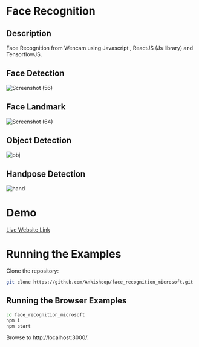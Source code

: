 # Face Recognition 

## Description

Face Recognition from Wencam using Javascript , ReactJS (Js library) and TensorflowJS.

## Face Detection
![Screenshot (56)](https://user-images.githubusercontent.com/88278862/170658088-993bbfb4-757b-4094-8620-2d921e852d68.png)

## Face Landmark
![Screenshot (64)](https://user-images.githubusercontent.com/88278862/170658777-a4d1ec28-93bf-4872-b530-1660e6298bb2.png)

## Object Detection
![obj](https://user-images.githubusercontent.com/88278862/170690255-59cb7ca0-1ecb-4bcb-9d7e-63a3a9471f31.jpeg)


## Handpose Detection
![hand](https://user-images.githubusercontent.com/88278862/170690274-41763dc9-2a6e-4e1b-994c-3a858212f392.jpeg)

# Demo

[ Live Website Link ](https://face-recognition-tries.herokuapp.com/)

# Running the Examples

Clone the repository:

``` bash
git clone https://github.com/Ankishoop/face_recognition_microsoft.git
```

## Running the Browser Examples

``` bash
cd face_recognition_microsoft
npm i
npm start
```

Browse to http://localhost:3000/.

